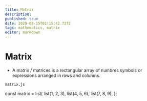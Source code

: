 ```yaml
---
title: Matrix
description: 
published: true
date: 2020-08-15T01:15:42.727Z
tags: mathematics, matrix
editor: markdown
---
```


# Matrix
* A matrix / matrices is a rectangular array of numbres symbols or expressions arranged in rows and columns.

`matrix.js`

const matrix = list(
	list(1, 2, 3),
  list(4, 5, 6),
  list(7, 8, 9),
);